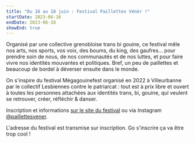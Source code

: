 ```yaml
---
title: "Du 16 au 18 juin : Festival Paillettes Vénèr !"
startDate: 2023-06-16
endDate: 2023-06-18
showEnd: true
---
```


Organisé par une collective grenobloise trans bi gouine, ce festival mêle nos arts, nos sports, vos voix, des boums, du king, des gaufres… pour prendre soin de nous, de nos communautés et de nos luttes, et pour faire vivre nos identités mouvantes et politiques. Bref, un peu de paillettes et beaucoup de bordel à déverser ensuite dans le monde.

On s'inspire du festival Mégagouinefest organisé en 2022 à Villeurbanne par le collectif Lesbiennes contre le patriarcat : tout est à prix libre et ouvert à toutes les personnes attachées aux identités trans, bi, gouine, qui veulent se retrouver, créer, réfléchir & danser.

Inscription et informations [sur le site du festival](https://gouinefestgrenoble.wixsite.com/paillettesvener) ou via Instagram [@paillettesvener](https://www.instagram.com/paillettesvener/).

L'adresse du festival est transmise sur inscription. Go s'inscrire ça va être trop cool !
